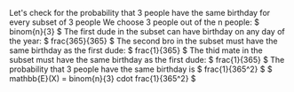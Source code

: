 Let's check for the probability that 3 people have the same birthday for every subset of 3 people
We choose 3 people out of the n people: $ binom{n}{3} $
The first dude in the subset can have birthday on any day of the year: $ frac{365}{365} $
The second bro in the subset must have the same birthday as the first dude: $ frac{1}{365} $
The thid mate in the subset must have the same birthday as the first dude: $ frac{1}{365} $
The probability that 3 people have the same birthday is $ frac{1}{365^2} $
$ mathbb{E}(X) = binom{n}{3} cdot frac{1}{365^2} $
